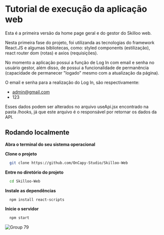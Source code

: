 # Tutorial de execução da aplicação web

Esta é a primeira versão da home page geral e do gestor do Skilloo web. 

Nesta primeira fase do projeto, foi utilizanda as tecnologias do framework React.JS e algumas bíbliotecas, como: styled components (estilização), react router dom (rotas) e axios (requisições).

No momento a aplicação possui a função de Log In com email e senha no usuário gestor, além disso, de possui a funcionalidade de permanência (capacidade de permanecer "logado" mesmo com a atualização da página).

O email e senha para a realização do Log In, são respectivamente:
- admin@gmail.com
- 123

Esses dados podem ser alterados no arquivo useApi.jsx encontrado na pasta /hooks, já que este arquivo é o responsável por retornar os dados da API.
## Rodando localmente

**Abra o terminal do seu sistema operacional**


**Clone o projeto**

```bash
  git clone https://github.com/OnCapy-Studio/Skilloo-Web

```

**Entre no diretório do projeto**

```bash
  cd Skilloo-Web
```

**Instale as dependências**

```bash
  npm install react-scripts
```

**Inicie o servidor**

```bash
  npm start
```

![Group 79](https://github.com/OnCapy-Studio/Skilloo-Web/assets/96017744/8bd7b41a-6b7d-4c66-95ea-295b05e2aab4)
